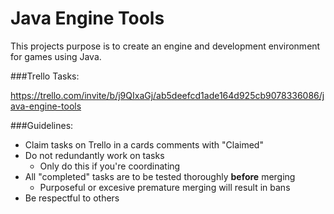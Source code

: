 # Java Engine Tools

This projects purpose is to create an engine and development environment for games using Java.

###Trello Tasks:

https://trello.com/invite/b/j9QIxaGj/ab5deefcd1ade164d925cb9078336086/java-engine-tools

###Guidelines:

- Claim tasks on Trello in a cards comments with "Claimed"
- Do not redundantly work on tasks
	* Only do this if you're coordinating
- All "completed" tasks are to be tested thoroughly **before** merging
	* Purposeful or excesive premature merging will result in bans
- Be respectful to others